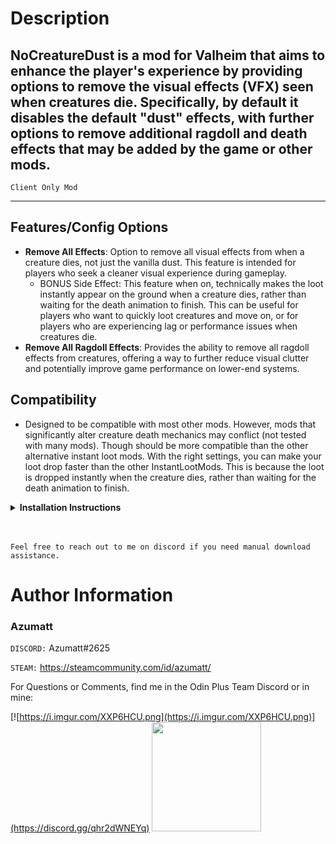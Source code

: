 # Description

## NoCreatureDust is a mod for Valheim that aims to enhance the player's experience by providing options to remove the visual effects (VFX) seen when creatures die. Specifically, by default it disables the default "dust" effects, with further options to remove additional ragdoll and death effects that may be added by the game or other mods.

`Client Only Mod`

---

## Features/Config Options
- **Remove All Effects**: Option to remove all visual effects from when a creature dies, not just the vanilla dust. This feature is intended for players who seek a cleaner visual experience during gameplay.
  - BONUS Side Effect: This feature when on, technically makes the loot instantly appear on the ground when a creature dies, rather than waiting for the death animation to finish. This can be useful for players who want to quickly loot creatures and move on, or for players who are experiencing lag or performance issues when creatures die.
- **Remove All Ragdoll Effects**: Provides the ability to remove all ragdoll effects from creatures, offering a way to further reduce visual clutter and potentially improve game performance on lower-end systems.

## Compatibility
- Designed to be compatible with most other mods. However, mods that significantly alter creature death mechanics may conflict (not tested with many mods). Though should be more compatible than the other alternative instant loot mods.
With the right settings, you can make your loot drop faster than the other InstantLootMods. This is because the loot is dropped instantly when the creature dies, rather than waiting for the death animation to finish.

<details>
<summary><b>Installation Instructions</b></summary>

***You must have BepInEx installed correctly! I can not stress this enough.***

### Manual Installation

`Note: (Manual installation is likely how you have to do this on a server, make sure BepInEx is installed on the server correctly)`

1. **Download the latest release of BepInEx.**
2. **Extract the contents of the zip file to your game's root folder.**
3. **Download the latest release of NoCreatureDust from Thunderstore.io.**
4. **Extract the contents of the zip file to the `BepInEx/plugins` folder.**
5. **Launch the game.**

### Installation through r2modman or Thunderstore Mod Manager

1. **Install [r2modman](https://valheim.thunderstore.io/package/ebkr/r2modman/)
   or [Thunderstore Mod Manager](https://www.overwolf.com/app/Thunderstore-Thunderstore_Mod_Manager).**

   > For r2modman, you can also install it through the Thunderstore site.
   ![](https://i.imgur.com/s4X4rEs.png "r2modman Download")

   > For Thunderstore Mod Manager, you can also install it through the Overwolf app store
   ![](https://i.imgur.com/HQLZFp4.png "Thunderstore Mod Manager Download")
2. **Open the Mod Manager and search for "NoCreatureDust" under the Online
   tab. `Note: You can also search for "Azumatt" to find all my mods.`**

   `The image below shows VikingShip as an example, but it was easier to reuse the image.`

   ![](https://i.imgur.com/5CR5XKu.png)

3. **Click the Download button to install the mod.**
4. **Launch the game.**

</details>

<br>
<br>

`Feel free to reach out to me on discord if you need manual download assistance.`

# Author Information

### Azumatt

`DISCORD:` Azumatt#2625

`STEAM:` https://steamcommunity.com/id/azumatt/

For Questions or Comments, find me in the Odin Plus Team Discord or in mine:

[![https://i.imgur.com/XXP6HCU.png](https://i.imgur.com/XXP6HCU.png)](https://discord.gg/qhr2dWNEYq)
<a href="https://discord.gg/pdHgy6Bsng"><img src="https://i.imgur.com/Xlcbmm9.png" href="https://discord.gg/pdHgy6Bsng" width="175" height="175"></a>